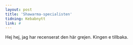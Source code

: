 ```yaml
---
layout: post
title: 'Shawarma-specialisten'
tidning: Kebabnytt
link: #
---
```

Hej hej, jag har recenserat den här grejen. Kingen e tillbaka.
